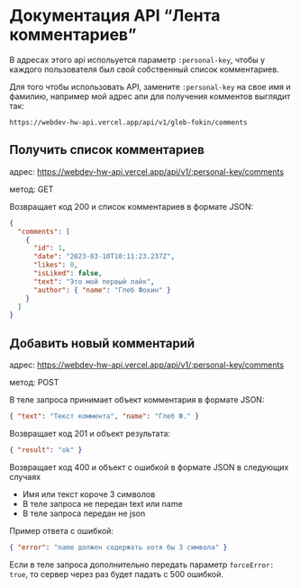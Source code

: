 # Документация API “Лента комментариев”

В адресах этого api испольуется параметр `:personal-key`, чтобы у каждого пользователя был свой собственный список комментариев.

Для того чтобы использовать API, замените `:personal-key` на свое имя и фамилию, например мой адрес апи для получения комментов выглядит так:

```
https://webdev-hw-api.vercel.app/api/v1/gleb-fokin/comments
```

## Получить список комментариев

адрес: https://webdev-hw-api.vercel.app/api/v1/:personal-key/comments

метод: GET

Возвращает код 200 и список комментариев в формате JSON:

```json
{
  "comments": [
    {
      "id": 1,
      "date": "2023-03-10T10:11:23.237Z",
      "likes": 0,
      "isLiked": false,
      "text": "Это мой первый лайк",
      "author": { "name": "Глеб Фокин" }
    }
  ]
}
```

## Добавить новый комментарий

адрес: https://webdev-hw-api.vercel.app/api/v1/:personal-key/comments

метод: POST

В теле запроса принимает объект комментария в формате JSON:

```json
{ "text": "Текст коммента", "name": "Глеб Ф." }
```

Возвращает код 201 и объект результата:

```json
{ "result": "ok" }
```

Возвращает код 400 и объект с ошибкой в формате JSON в следующих случаях

- Имя или текст короче 3 символов
- В теле запроса не передан text или name
- В теле запроса передан не json

Пример ответа с ошибкой:

```json
{ "error": "name должен содержать хотя бы 3 символа" }
```

Если в теле запроса дополнительно передать параметр `forceError: true`, то сервер через раз будет падать с 500 ошибкой.
